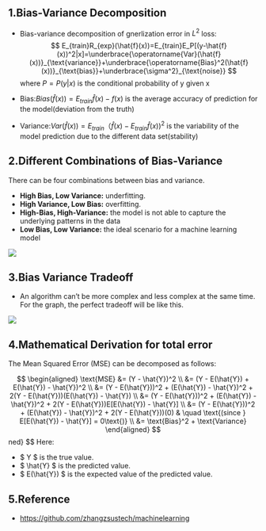 ## 1.Bias-Variance Decomposition

- Bias-variance decomposition of gnerlization error in $L^2$ loss:
$$
E_{train}R_{exp}(\hat{f}(x))=E_{train}E_P[(y-\hat{f}(x))^2|x]=\underbrace{\operatorname{Var}(\hat{f}(x))}_{\text{variance}}+\underbrace{\operatorname{Bias}^2(\hat{f}(x))}_{\text{bias}}+\underbrace{\sigma^2}_{\text{noise}}
$$
where $P=P(y|x)$ is the conditional probability of y given x

- Bias:$Bias(\hat{f}(x)) = E_{train}\hat{f}(x)-f(x)$ is the average accuracy of prediction for the model(deviation from the truth)
- Variance:$Var(\hat{f}(x))=E_{train}（\hat{f}(x)-E_{train}\hat{f}(x))^2$ is the variability of the model prediction due to the different data set(stability)


## 2.Different Combinations of Bias-Variance
There can be four combinations between bias and variance.

- **High Bias, Low Variance:** underfitting.
- **High Variance, Low Bias:** overfitting.
- **High-Bias, High-Variance:**  the model is not able to capture the underlying patterns in the data 
- **Low Bias, Low Variance:**   the ideal scenario for a machine learning model

![](https://files.mdnice.com/user/75397/20cbd134-040a-481b-8d59-f3eda7f7e2e3.png)

## 3.Bias Variance Tradeoff
- An algorithm can’t be more complex and less complex at the same time. For the graph, the perfect tradeoff will be like this.

![](https://files.mdnice.com/user/75397/26046d85-6c78-4b00-9216-cb50e8c7ffc2.png)

## 4.Mathematical Derivation for total error
The Mean Squared Error (MSE) can be decomposed as follows:


$$
\begin{aligned}
\text{MSE} &= (Y - \hat{Y})^2 \\
           &= (Y - E(\hat{Y}) + E(\hat{Y}) - \hat{Y})^2 \\
           &= (Y - E(\hat{Y}))^2 + (E(\hat{Y}) - \hat{Y})^2 + 2(Y - E(\hat{Y}))(E(\hat{Y}) - \hat{Y}) \\
           &= (Y - E(\hat{Y}))^2 + (E(\hat{Y}) - \hat{Y})^2 + 2(Y - E(\hat{Y}))E[E(\hat{Y}) - \hat{Y}] \\
           &= (Y - E(\hat{Y}))^2 + (E(\hat{Y}) - \hat{Y})^2 + 2(Y - E(\hat{Y}))(0) & \quad \text{(since } E[E(\hat{Y}) - \hat{Y}] = 0\text{)} \\
           &= \text{Bias}^2 + \text{Variance}
\end{aligned}
$$ned}
$$
Here:
- $ Y $ is the true value.
- $ \hat{Y} $ is the predicted value.
- $ E(\hat{Y}) $ is the expected value of the predicted value.

## 5.Reference
- https://github.com/zhangzsustech/machinelearning

